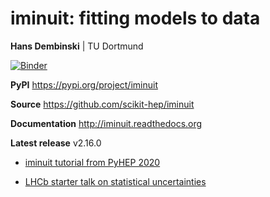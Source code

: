 # iminuit: fitting models to data

**Hans Dembinski** | TU Dortmund

[![Binder](https://mybinder.org/badge_logo.svg)](https://mybinder.org/v2/gh/hdembinski/pyhep-2022-iminuit/HEAD)

**PyPI** https://pypi.org/project/iminuit

**Source** https://github.com/scikit-hep/iminuit

**Documentation** http://iminuit.readthedocs.org

**Latest release** v2.16.0

* [iminuit tutorial from PyHEP 2020](
https://github.com/HDembinski/pyhep-2020-iminuit/blob/master/iminuit.ipynb)

* [LHCb starter talk on statistical uncertainties](https://nbviewer.org/github/HDembinski/essays/blob/master/UncertaintiesLecture.ipynb)
